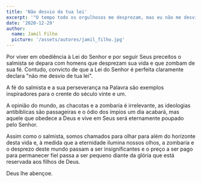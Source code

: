```yaml
---
title: 'Não desvio da tua lei'
excerpt: '"O tempo todo os orgulhosos me desprezam, mas eu não me desvio de tua lei" (Salmo 119.51)'
date: '2020-12-29'
author:
  name: Jamil Filho
  picture: '/assets/autores/jamil_filho.jpg'
---
```


Por viver em obediência à Lei do Senhor e por seguir Seus preceitos o salmista se depara com homens que desprezam sua vida e que zombam de sua fé. Contudo, convicto de que a Lei do Senhor é perfeita claramente declara "não me desvio de tua lei".

A fé do salmista e a sua perseverança na Palavra são exemplos inspiradores para o crente do século vinte e um.

A opinião do mundo, as chacotas e a zombaria é irrelevante, as ideologias antibíblicas são passageiras e o ódio dos ímpios um dia acabará, mas aquele que obedece a Deus e vive em Seus será eternamente poupado pelo Senhor.

Assim como o salmista, somos chamados para olhar para além do horizonte desta vida e, à medida que a eternidade ilumina nossos olhos, a zombaria e o desprezo deste mundo passam a ser insignificantes e o preço a ser pago para permanecer fiel passa a ser pequeno diante da glória que está reservada aos filhos de Deus.

Deus lhe abençoe.